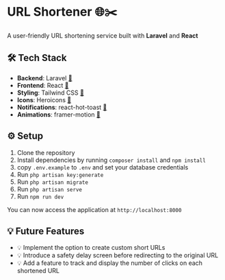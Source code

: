 # URL Shortener 🌐✂️

A user-friendly URL shortening service built with **Laravel** and **React**


## 🛠️ Tech Stack

- **Backend**: Laravel [🔗](https://laravel.com/)
- **Frontend**: React [🔗](https://react.dev/) 
- **Styling**: Tailwind CSS [🔗](https://tailwindcss.com/) 
- **Icons**: Heroicons [🔗](https://laravel.com/) 
- **Notifications**: react-hot-toast [🔗](https://react-hot-toast.com/) 
- **Animations**: framer-motion [🔗](https://motion.dev/)

## ⚙️ Setup

1. Clone the repository
2. Install dependencies by running `composer install` and `npm install`
3. copy `.env.example` to `.env` and set your database credentials
4. Run `php artisan key:generate`
5. Run `php artisan migrate`
6. Run `php artisan serve`
7. Run `npm run dev`

You can now access the application at `http://localhost:8000`


## 💡 Future Features

- 💡 Implement the option to create custom short URLs
- 💡 Introduce a safety delay screen before redirecting to the original URL
- 💡 Add a feature to track and display the number of clicks on each shortened URL
